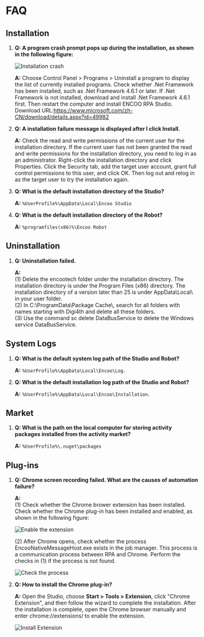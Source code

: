 # FAQ

## Installation

1. **Q: A program crash prompt pops up during the installation, as shown in the following figure:**
   
   ![Installation crash](https://docimages.blob.core.chinacloudapi.cn/images/Studio/FAQ/installCollapse.png)
   
   **A:** Choose Control Panel > Programs > Uninstall a program to display the list of currently installed programs. Check whether .Net Framework has been installed, such as .Net Framework 4.6.1 or later. If .Net Framework is not installed, download and install .Net Framework 4.6.1 first. Then restart the computer and install ENCOO RPA Studio. Download URL:<https://www.microsoft.com/zh-CN/download/details.aspx?id=49982>

2. **Q: A installation failure message is displayed after I click Install.**
   
   **A:** Check the read and write permissions of the current user for the installation directory. If the current user has not been granted the read and write permissions for the installation directory, you need to log in as an administrator. Right-click the installation directory and click Properties. Click the Security tab, add the target user account, grant full control permissions to this user, and click OK. Then log out and relog in as the target user to try the installation again.

3. **Q: What is the default installation directory of the Studio?**
   
   **A:** `%UserProfile%\AppData\Local\Encoo Studio`

4. **Q: What is the default installation directory of the Robot?**
   
   **A:** `%programfiles(x86)%\Encoo Robot`

## Uninstallation

1. **Q: Uninstallation failed.**
   
   **A:** </br> (1) Delete the encootech folder under the installation directory. The installation directory is under the Program Files (x86) directory. The installation directory of a version later than 25 is under AppData\\Local\\ in your user folder. </br> (2) In C:\\ProgramData\\Package Cache\\, search for all folders with names starting with Digi4th and delete all these folders. </br> (3) Use the command sc delete DataBusService to delete the Windows service DataBusService.

## System Logs

1. **Q: What is the default system log path of the Studio and Robot?**
   
   **A:** `%UserProfile%\AppData\Local\Encoo\Log`.

2. **Q: What is the default installation log path of the Studio and Robot?**
   
   **A:** `%UserProfile%\AppData\Local\Encoo\Installation`.

## Market

1. **Q: What is the path on the local computer for storing activity packages installed from the activity market?**
   
   **A:** `%UserProfile%\.nuget\packages`

## Plug-ins

1. **Q: Chrome screen recording failed. What are the causes of automation failure?**
   
    **A:** </br> 
    (1) Check whether the Chrome brower extension has been installed. Check whether the Chrome plug-in has been installed and enabled, as shown in the following figure:
   
    ![Enable the extension](https://docimages.blob.core.chinacloudapi.cn/images/Studio/Extensions/chrome-usingExtension.png)</br>

    (2) After Chrome opens, check whether the process EncooNativeMessageHost.exe exists in the job manager. This process is a communication process between RPA and Chrome. Perform the checks in (1) if the process is not found.
   
    ![Check the process](https://docimages.blob.core.chinacloudapi.cn/images/Studio/FAQ/taskManager.png)</br>

2. **Q: How to install the Chrome plug-in?**
   
    **A:** Open the Studio, choose **Start > Tools > Extension**, click "Chrome Extension", and then follow the wizard to complete the installation. After the installation is complete, open the Chrome browser manually and enter chrome://extensions/ to enable the extension.
   
    ![Install Extension](https://docimages.blob.core.chinacloudapi.cn/images/EnglishDocumentImage/tool20210427.png)
